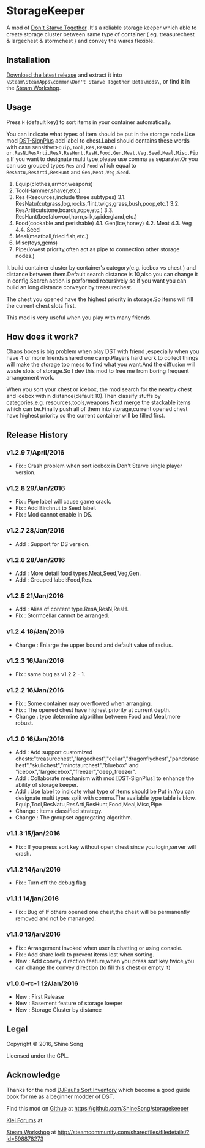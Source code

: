 # StorageKeeper
A mod of [Don't Starve Together](http://dontstarvetogether.com/) .It's a reliable storage keeper which able to create storage cluster between same type of container ( eg. treasurechest &amp; largechest &amp; stormchest ) and convey the wares flexible.
## Installation
[Download the latest release](https://github.com/ShineSong/storagekeeper/releases) and extract it into `\Steam\SteamApps\common\Don't Starve Together Beta\mods\`, or find it in the [Steam Workshop](http://steamcommunity.com/sharedfiles/filedetails/?id=598878273).

## Usage
Press `H` (default key) to sort items in your container automatically.

You can indicate what types of item should be put in the storage node.Use mod [DST-SignPlus](http://steamcommunity.com/sharedfiles/filedetails/?id=553665029) add label to chest.Label should contains these words with case sensitive:`Equip,Tool,Res,ResNatu or,ResN,ResArti,ResA,ResHunt,ResH,Food,Gen,Meat,Veg,Seed,Meal,Misc,Pipe`.If you want to designate multi type,please use comma as separater.Or you can use grouped types `Res` and `Food` which equal to `ResNatu,ResArti,ResHunt` and `Gen,Meat,Veg,Seed`.
  
1. Equip(clothes,armor,weapons)
2. Tool(Hammer,shaver,etc.)
3. Res (Resources,include three subtypes)
3.1. ResNatu(cutgrass,log,rocks,flint,twigs,grass,bush,poop,etc.)
3.2. ResArti(cutstone,boards,rope,etc.)
3.3. ResHunt(beefalowool,horn,silk,spidergland,etc.)
4. Food(cookable and perishable)
4.1. Gen(Ice,honey)
4.2. Meat
4.3. Veg
4.4. Seed
5. Meal(meatball,fried fish,etc.)
6. Misc(toys,gems)
7. Pipe(lowest priority,often act as pipe to connection other storage nodes.)

It build container cluster by container's category(e.g. icebox vs chest ) and distance between them.Default search distance is 10,also you can change it in config.Search action is performed recursively so if you want you can build an long distance conveyor by treasurechest.

The chest you opened have the highest priority in storage.So items will fill the current chest slots first.

This mod is very useful when you play with many friends.

## How does it work?
Chaos boxes is big problem when play DST with friend ,especially when you have 4 or more friends shared one camp.Players hard work to collect things will make the storage too mess to find what you want.And the diffusion will waste slots of storage.So I dev this mod to free me from boring frequent arrangement work.

When you sort your chest or icebox, the mod search for the nearby chest and icebox within distance(default 10).Then classify stuffs by categories,e.g. resources,tools,weapons.Next merge the stackable items which can be.Finally push all of them into storage,current opened chest have highest priority so the current container will be filled first.

## Release History
### v1.2.9 7/April/2016
- Fix : Crash problem when sort icebox in Don't Starve single player version.
### v1.2.8 29/Jan/2016
- Fix : Pipe label will cause game crack.
- Fix : Add Birchnut to Seed label.
- Fix : Mod cannot enable in DS.

### v1.2.7 28/Jan/2016
- Add : Support for DS version.

### v1.2.6 28/Jan/2016
- Add : More detail food types,Meat,Seed,Veg,Gen.
- Add : Grouped label:Food,Res.

### v1.2.5 21/Jan/2016
- Add : Alias of content type.ResA,ResN,ResH.
- Fix : Stormcellar cannot be arranged.

### v1.2.4 18/Jan/2016
- Change : Enlarge the upper bound and default value of radius. 

### v1.2.3 16/Jan/2016
- Fix : same bug as v1.2.2 - 1.

### v1.2.2 16/Jan/2016
- Fix : Some container may overflowed when arranging.
- Fix : The opened chest have highest priority at current depth.
- Change : type determine algorithm between Food and Meal,more robust.

### v1.2.0 16/Jan/2016
- Add : Add support customized chests:"treasurechest","largechest","cellar","dragonflychest","pandoraschest","skullchest","minotaurchest","bluebox" and "icebox","largeicebox","freezer","deep_freezer".
- Add : Collaborate mechanism with mod [DST-SignPlus] to enhance the ability of storage keeper.
- Add : Use label to indicate what type of items should be Put in.You can designate multi types split with comma.The avaliable type table is blow.
Equip,Tool,ResNatu,ResArti,ResHunt,Food,Meal,Misc,Pipe
- Change : items classified strategy.
- Change : The groupset aggregating algorithm.

### v1.1.3 15/jan/2016
- Fix : If you press sort key without open chest since you login,server will crash.

### v1.1.2 14/jan/2016
- Fix : Turn off the debug flag

### v1.1.1 14/jan/2016
- Fix : Bug of If others opened one chest,the chest will be permanently removed and not be mananged.

### v1.1.0 13/jan/2016
- Fix : Arrangement invoked when user is chatting or using console.
- Fix : Add share lock to prevent items lost when sorting.
- New : Add convey direction feature,when you press sort key twice,you can change the convey direction (to fill this chest or empty it)

### v1.0.0-rc-1 12/Jan/2016
- New : First Release
- New : Basement feature of storage keeper
- New : Storage Cluster by distance

## Legal
Copyright © 2016, Shine Song

Licensed under the GPL.

## Acknowledge
Thanks for the mod [DJPaul's Sort Inventory](https://github.com/paulgibbs/DJPaul-Sort-Inventory) which become a good guide book for me as a beginner modder of DST.

Find this mod on [Github](https://github.com/ShineSong/storagekeeper) at https://github.com/ShineSong/storagekeeper

[Klei Forums](http://forums.kleientertainment.com/topic/62320-mod-releasestorage-keeper/) at

[Steam Workshop](http://steamcommunity.com/sharedfiles/filedetails/?id=598878273) at http://steamcommunity.com/sharedfiles/filedetails/?id=598878273
